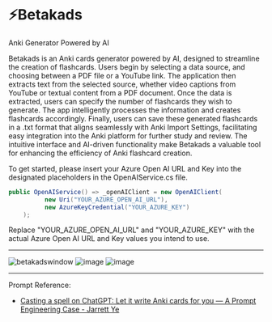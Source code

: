 # ⚡Betakads
Anki Generator Powered by AI

Betakads is an Anki cards generator powered by AI, designed to streamline the creation of flashcards. Users begin by selecting a data source, and choosing between a PDF file or a YouTube link. The application then extracts text from the selected source, whether video captions from YouTube or textual content from a PDF document. Once the data is extracted, users can specify the number of flashcards they wish to generate. The app intelligently processes the information and creates flashcards accordingly. Finally, users can save these generated flashcards in a .txt format that aligns seamlessly with Anki Import Settings, facilitating easy integration into the Anki platform for further study and review. The intuitive interface and AI-driven functionality make Betakads a valuable tool for enhancing the efficiency of Anki flashcard creation.

To get started, please insert your Azure Open AI URL and Key into the designated placeholders in the OpenAIService.cs file.
```csharp
public OpenAIService() => _openAIClient = new OpenAIClient(
          new Uri("YOUR_AZURE_OPEN_AI_URL"),
          new AzureKeyCredential("YOUR_AZURE_KEY")
    );
```
Replace "YOUR_AZURE_OPEN_AI_URL" and "YOUR_AZURE_KEY" with the actual Azure Open AI URL and Key values you intend to use.

***
![betakadswindow](https://github.com/ZadokJoshua/betakads-avalonia-app/assets/65626254/5a768d86-a0a0-447e-b3d3-17adb65e3655)
![image](https://github.com/ZadokJoshua/betakads-avalonia-app/assets/65626254/04d14eab-dfa7-4631-81bc-f394f8a45fcb)
![image](https://github.com/ZadokJoshua/betakads-avalonia-app/assets/65626254/fdca2834-ecbf-4e60-83ef-52f5eed40dd8)
***
Prompt Reference: 
- [Casting a spell on ChatGPT: Let it write Anki cards for you — A Prompt Engineering Case - Jarrett Ye](https://medium.com/@JarrettYe/casting-a-spell-on-chatgpt-let-it-write-anki-cards-for-you-a-prompt-engineering-case-fd7d577b9d94)
